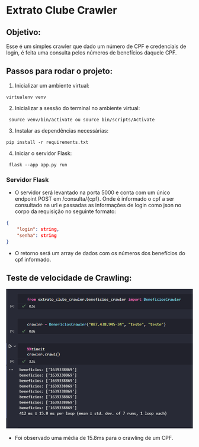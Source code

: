 # Extrato Clube Crawler

## Objetivo:
Esse é um simples crawler que dado um número de CPF e credenciais de login, é feita uma consulta pelos números de benefícios daquele CPF.

## Passos para rodar o projeto:

1. Inicializar um ambiente virtual:
 ```shell 
virtualenv venv
```

2. Inicializar a sessão do terminal no ambiente virtual:
```shell
 source venv/bin/activate ou source bin/scripts/Activate
```

3. Instalar as dependências necessárias: 
``` shell
pip install -r requirements.txt
```

4. Iniciar o servidor Flask:
``` shell
 flask --app app.py run
```

### Servidor Flask
- O servidor será levantado na porta 5000 e conta com um único endpoint POST em /consulta/{cpf}. Onde é informado o cpf a ser consultado na url e passadas as informações de login como json no corpo da requisição no seguinte formato:
```json
{
    "login": string,
    "senha": string
}
```

- O retorno será um array de dados com os números dos benefícios do cpf informado.


## Teste de velocidade de Crawling:
[<img src="images/velocidade.png">](https://prnt.sc/YtMumI3IshJl)

- Foi observado uma média de 15.8ms para o crawling de um CPF.